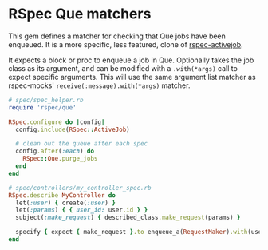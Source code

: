 # RSpec Que matchers

This gem defines a matcher for checking that Que jobs have been enqueued.  It is a more
 specific, less featured, clone of
 [rspec-activejob](https://github.com/gocardless/rspec-activejob).

It expects a block or proc to enqueue a job in Que. Optionally takes the job class as its
argument, and can be modified with a `.with(*args)` call to expect specific arguments.
This will use the same argument list matcher as rspec-mocks' `receive(:message).with(*args)` matcher.

```ruby
# spec/spec_helper.rb
require 'rspec/que'

RSpec.configure do |config|
  config.include(RSpec::ActiveJob)

  # clean out the queue after each spec
  config.after(:each) do
    RSpec::Que.purge_jobs
  end
end

# spec/controllers/my_controller_spec.rb
RSpec.describe MyController do
  let(:user) { create(:user) }
  let(:params) { { user_id: user.id } }
  subject(:make_request) { described_class.make_request(params) }

  specify { expect { make_request }.to enqueue_a(RequestMaker).with(user) }
end
```


